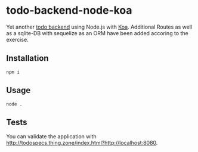 # todo-backend-node-koa

Yet another [todo backend](http://todobackend.com) using Node.js with [Koa](https://koajs.com/).
Additional Routes as well as a sqlite-DB with sequelize as an ORM have been added accoring to the exercise.

## Installation

```
npm i
```

## Usage

```
node .
```

## Tests

You can validate the application with http://todospecs.thing.zone/index.html?http://localhost:8080.
